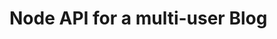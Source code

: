 # Node API for a multi-user Blog 

<!-- npx prisma format   to rearrange the relationship between the database schemas -->
<!-- npx prisma studio to set up a temporary database schema with their data on the browser  -->